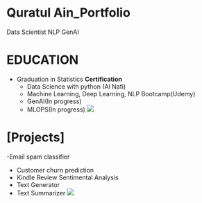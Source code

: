 # Quratul Ain_Portfolio
 Data Scientist NLP GenAI

# EDUCATION
* Graduation in Statistics
**Certification**
  - Data Science with python (Al Nafi)
  - Machine Learning, Deep Learning, NLP Bootcamp(Udemy)
  - GenAI(In progress)
  - MLOPS(In progress)
![](/images/positions_by_state.png)


# [Projects]
-Email spam classifier
- Customer churn prediction
- Kindle Review Sentimental Analysis
- Text Generator
- Text Summarizer 
![](/images/matrix_results.png)
